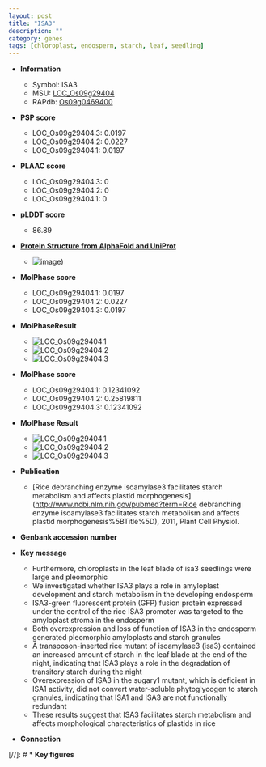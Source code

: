 ```yaml
---
layout: post
title: "ISA3"
description: ""
category: genes
tags: [chloroplast, endosperm, starch, leaf, seedling]
---
```


* **Information**  
    + Symbol: ISA3  
    + MSU: [LOC_Os09g29404](http://rice.plantbiology.msu.edu/cgi-bin/ORF_infopage.cgi?orf=LOC_Os09g29404)  
    + RAPdb: [Os09g0469400](http://rapdb.dna.affrc.go.jp/viewer/gbrowse_details/irgsp1?name=Os09g0469400)  

* **PSP score**  
    + LOC_Os09g29404.3: 0.0197 
    + LOC_Os09g29404.2: 0.0227 
    + LOC_Os09g29404.1: 0.0197 

* **PLAAC score**  
    + LOC_Os09g29404.3: 0 
    + LOC_Os09g29404.2: 0 
    + LOC_Os09g29404.1: 0 

* **pLDDT score**
    + 86.89

* **[Protein Structure from AlphaFold and UniProt](https://www.uniprot.org/uniprotkb/B9G434/entry#structure)**
    + ![image](https://ricepsp.github.io/images/B/AF-B9G434-F1.png))

* **MolPhase score**
    + LOC_Os09g29404.1: 0.0197
    + LOC_Os09g29404.2: 0.0227
    + LOC_Os09g29404.3: 0.0197

* **MolPhaseResult**
    + ![LOC_Os09g29404.1](https://ricepsp.github.io/pictures/LOC_Os09g/LOC_Os09g29404.1.png)
    + ![LOC_Os09g29404.2](https://ricepsp.github.io/pictures/LOC_Os09g/LOC_Os09g29404.2.png)
    + ![LOC_Os09g29404.3](https://ricepsp.github.io/pictures/LOC_Os09g/LOC_Os09g29404.3.png)

* **MolPhase score**
    + LOC_Os09g29404.1: 0.12341092
    + LOC_Os09g29404.2: 0.25819811
    + LOC_Os09g29404.3: 0.12341092

* **MolPhase Result**
    + ![LOC_Os09g29404.1](https://304243504.github.io/Pictures/LOC_Os09g/LOC_Os09g29404.1.png)
    + ![LOC_Os09g29404.2](https://304243504.github.io/Pictures/LOC_Os09g/LOC_Os09g29404.2.png)
    + ![LOC_Os09g29404.3](https://304243504.github.io/Pictures/LOC_Os09g/LOC_Os09g29404.3.png)

* **Publication**  
    + [Rice debranching enzyme isoamylase3 facilitates starch metabolism and affects plastid morphogenesis](http://www.ncbi.nlm.nih.gov/pubmed?term=Rice debranching enzyme isoamylase3 facilitates starch metabolism and affects plastid morphogenesis%5BTitle%5D), 2011, Plant Cell Physiol.

* **Genbank accession number**  

* **Key message**  
    + Furthermore, chloroplasts in the leaf blade of isa3 seedlings were large and pleomorphic
    + We investigated whether ISA3 plays a role in amyloplast development and starch metabolism in the developing endosperm
    + ISA3-green fluorescent protein (GFP) fusion protein expressed under the control of the rice ISA3 promoter was targeted to the amyloplast stroma in the endosperm
    + Both overexpression and loss of function of ISA3 in the endosperm generated pleomorphic amyloplasts and starch granules
    + A transposon-inserted rice mutant of isoamylase3 (isa3) contained an increased amount of starch in the leaf blade at the end of the night, indicating that ISA3 plays a role in the degradation of transitory starch during the night
    + Overexpression of ISA3 in the sugary1 mutant, which is deficient in ISA1 activity, did not convert water-soluble phytoglycogen to starch granules, indicating that ISA1 and ISA3 are not functionally redundant
    + These results suggest that ISA3 facilitates starch metabolism and affects morphological characteristics of plastids in rice

* **Connection**  

[//]: # * **Key figures**  


